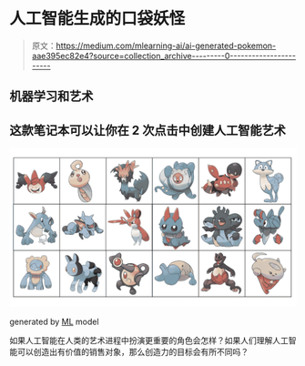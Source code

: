 # 人工智能生成的口袋妖怪

> 原文：<https://medium.com/mlearning-ai/ai-generated-pokemon-aae395ec82e4?source=collection_archive---------0----------------------->

## 机器学习和艺术

## 这款笔记本可以让你在 2 次点击中创建人工智能艺术

![](img/eb41e9cdb96eb94a2a58715af665e133.png)

generated by [ML](https://medium.com/mlearning-ai) model

如果人工智能在人类的艺术进程中扮演更重要的角色会怎样？如果人们理解人工智能可以创造出有价值的销售对象，那么创造力的目标会有所不同吗？